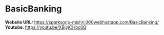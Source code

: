 # BasicBanking
**Website URL:**  https://sparksgrip-mishri.000webhostapp.com/BasicBanking/ <br>
**Youtube:** https://youtu.be/XBjyjCHbc6Q
